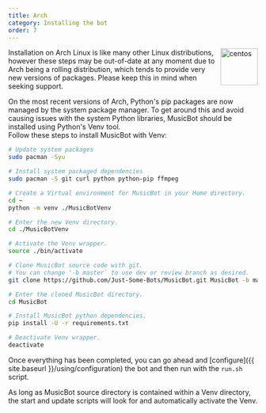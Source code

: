 ```yaml
---
title: Arch
category: Installing the bot
order: 7
---
```


<img class="doc-img" src="{{ site.baseurl }}/images/arch.png" alt="centos" style="width: 75px; float: right;"/>
Installation on Arch Linux is like many other Linux distributions, however these steps may be out-of-date at any moment due to Arch being a rolling distribution, which tends to provide very new versions of packages.  
Please keep this in mind when seeking support.  

On the most recent versions of Arch, Python's pip packages are now managed by the system package manager.  To get around this and avoid causing issues with the system Python libraries, MusicBot should be installed using Python's Venv tool.  
Follow these steps to install MusicBot with Venv:  


~~~ bash
# Update system packages
sudo pacman -Syu

# Install system packaged dependencies
sudo pacman -S git curl python python-pip ffmpeg

# Create a Virtual environment for MusicBot in your Home directory.
cd ~
python -m venv ./MusicBotVenv

# Enter the new Venv directory.
cd ./MusicBotVenv

# Activate the Venv wrapper.
source ./bin/activate

# Clone MusicBot source code with git.
# You can change '-b master` to use dev or review branch as desired.
git clone https://github.com/Just-Some-Bots/MusicBot.git MusicBot -b master

# Enter the cloned MusicBot directory.
cd MusicBot

# Install MusicBot python dependencies.
pip install -U -r requirements.txt

# Deactivate Venv wrapper.
deactivate

~~~

Once everything has been completed, you can go ahead and [configure]({{ site.baseurl }}/using/configuration) the bot and then run with the `run.sh` script.  

As long as MusicBot source directory is contained within a Venv directory, the start and update scripts will look for and automatically activate the Venv.  


